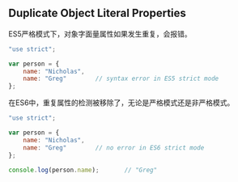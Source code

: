 ## Duplicate Object Literal Properties

ES5严格模式下，对象字面量属性如果发生重复，会报错。

```js
"use strict";

var person = {
    name: "Nicholas",
    name: "Greg"        // syntax error in ES5 strict mode
};
```

在ES6中，重复属性的检测被移除了，无论是严格模式还是非严格模式。

```js
"use strict";

var person = {
    name: "Nicholas",
    name: "Greg"        // no error in ES6 strict mode
};

console.log(person.name);       // "Greg"
```




